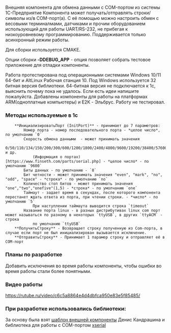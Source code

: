 
Внешняя компонента для обмена данными с COM-портом из системы 1С-Предприятие
Компонента может получать/отправлять  строки/символы из/в COM-порт(а).
С её помощью можно настроить обмен с весовыми терминалмами, датчиками
и прочим оборудованием использующий для работы UART/RS-232, не прибегая к низкоуровневому программированию.
Поддерживается только асинхронный режим работы.

Для сборки используется CMAKE.

Опции сборки
**-DDEBUG_APP** - опция позволяет собрать тестовое приложение для отладки компоненты.

Работа протестирована под операционными системами Windows 10/11 64-бит и AltLinux Рабочая станция 10.
Под Windows используется 32 битная версия библиотеки. 64-битная версия не подключается к 1с, выяснить почему пока не удалось. 
Если есть идеи напишите пожалуйста.
Добавлены компоненты для работы на платформах ARM(одноплатные компьютеры) и E2K - Эльбрус. Работу не тестировал.

### Методы используемые в 1с
	    **ИнициализироватьПорт (InitPort)** - принимает до 7 параметров:
			Номер порта - номер последовательного порта - *целое число*, по умолчанию `0`
			Скорость обмена данными  - может принимать значения 
				0/50/110/134/150/200/300/600/1200/1800/2400/4800/9600/19200/38400/57600/115200 и др.
				(Информация о портах)[https://www.finseth.com/parts/serial.php] - *целое число* - по умолчанию `9600`
			Биты данных - по умолчанию - `8`
			Бит четности - может принимать значения "even", "mark", "no", "odd", "space" - *строка* - по умолчанию `no`
			Количество стоп битов - может принимать значения "one","two","onefive"(1,5) - *строка* - по умолчанию `one`
			Таймаут - задает время в секундах, после которого компонента перестанет ждать ответа из порта, при чтении строки. - *число* - по умолчанию `5`
				При наступлении таймаута выводится строка `timeout`
			Название порта linux - в разных дистрибутивах linux com порт может называться по разному в некоторых `ttyUSB`, в других `ttyACM` - строка 
				по умолчанию `ttyUSB`
		**ПолучитьСтроку** - Возвращает строку полученную из Com-порта, в случае если порт не был инициализирован вызывается исключение.
		**ОтправитьСтроку** - Принимает 1 парамер строку и отправляет её в COM-порт
		
		
### Планы по разработке
Добавить исключения во время работы компоненты, чтобы ошибки во время работы стали более понятными.

### Видео работы
https://rutube.ru/video/c6c5a8864e4d4dbfca950e83e5f85485/

		
### При разработке использовались библиотеки:
За основу была взят [шаблон внешней компоненты](https://github.com/lintest/AddinTemplate) Денис Кандрашина 
и библиотека для работы с COM-портом [xserial](https://github.com/NewYaroslav/xserial/tree/master)
